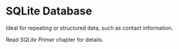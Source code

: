 # SQLite Database

Ideal for repeating or structured data, such as contact information.

Read *SQLite Primer* chapter for details.